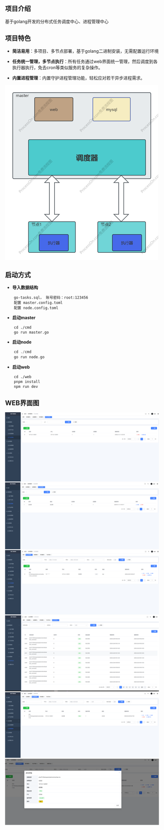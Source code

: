## 项目介绍
基于golang开发的分布式任务调度中心、进程管理中心

## 项目特色

- **简洁易用**：多项目、多节点部署，基于golang二进制安装，无需配置运行环境

- **任务统一管理，多节点执行**：所有任务通过web界面统一管理，然后调度到各执行器执行，免去cron等类似服务的复杂操作。

- **内置进程管理**：内置守护进程管理功能，轻松应对若干异步进程需求。

![架构模式](https://raw.githubusercontent.com/xx2025/go-tasks/refs/heads/main/resource/system/go-tasks.png)

## 启动方式
- **导入数据结构**
```
    go-tasks.sql， 账号密码：root:123456
    配置 master.config.toml
    配置 node.config.toml
```
    
- **启动master**
```
    cd ./cmd
    go run master.go
```
- **启动node**
```a
    cd ./cmd
    go run node.go
```
- **启动web**
```
    cd ./web
    pnpm install
    npm run dev
```

## WEB界面图
![node](https://raw.githubusercontent.com/xx2025/go-tasks/refs/heads/main/resource/system/node.png)
![project](https://raw.githubusercontent.com/xx2025/go-tasks/refs/heads/main/resource/system/project.png)
![task](https://raw.githubusercontent.com/xx2025/go-tasks/refs/heads/main/resource/system/task.png)
![task-logs](https://raw.githubusercontent.com/xx2025/go-tasks/refs/heads/main/resource/system/task_logs.png)
![process](https://raw.githubusercontent.com/xx2025/go-tasks/refs/heads/main/resource/system/process.png)
![process_detail](https://raw.githubusercontent.com/xx2025/go-tasks/refs/heads/main/resource/system/process_detail.png)

